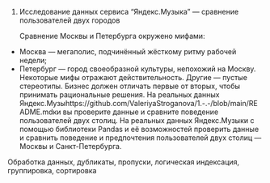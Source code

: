 1. Исследование данных сервиса “Яндекс.Музыка” — сравнение пользователей двух городов
   
   Сравнение Москвы и Петербурга окружено мифами:
- Москва — мегаполис, подчинённый жёсткому ритму рабочей недели;
- Петербург — город своеобразной культуры, непохожий на Москву.
Некоторые мифы отражают действительность. Другие — пустые стереотипы. Бизнес должен отличать первые от вторых, чтобы принимать рациональные решения. На реальных данных Яндекс.Музыhttps://github.com/ValeriyaStroganova/1.-.-/blob/main/README.mdки вы проверите данные и сравните поведение пользователей двух столиц.
На реальных данных Яндекс.Музыки c помощью библиотеки Pandas и её возможностей проверить данные и сравнить поведение и предпочтения пользователей двух столиц — Москвы и Санкт-Петербурга.

Обработка данных, дубликаты, пропуски, логическая индексация, группировка, сортировка
